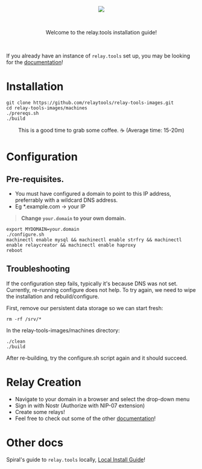 <p align="center">
  <img src="rt.png" />
</p>
<br>

<p align="center">
  Welcome to the relay.tools installation guide!
</p>
<br>

If you already have an instance of `relay.tools` set up, you may be looking for the [documentation](docs.md)!

# Installation
```
git clone https://github.com/relaytools/relay-tools-images.git
cd relay-tools-images/machines
./prereqs.sh
./build
```
<p align="center">
  This is a good time to grab some coffee. ☕ (Average time: 15-20m)
</p>

# Configuration

## Pre-requisites.
- You must have configured a domain to point to this IP address, preferrably with a wildcard DNS address.
- Eg *.example.com -> your IP

>**Change `your.domain` to your own domain.**
```
export MYDOMAIN=your.domain
./configure.sh
machinectl enable mysql && machinectl enable strfry && machinectl enable relaycreator && machinectl enable haproxy
reboot
```

## Troubleshooting
If the configuration step fails, typically it's because DNS was not set.  Currently, re-running configure does not help.  To try again, we need to wipe the installation and rebuild/configure.

First, remove our persistent data storage so we can start fresh:
```
rm -rf /srv/*
```

In the relay-tools-images/machines directory:
```
./clean
./build
```
After re-building, try the configure.sh script again and it should succeed.

# Relay Creation

- Navigate to your domain in a browser and select the drop-down menu
- Sign in with Nostr (Authorize with NIP-07 extension)
- Create some relays!
- Feel free to check out some of the other [documentation](docs.md)!

# Other docs
Spiral's guide to `relay.tools` locally, [Local Install Guide](relaytools-setup.md)!
